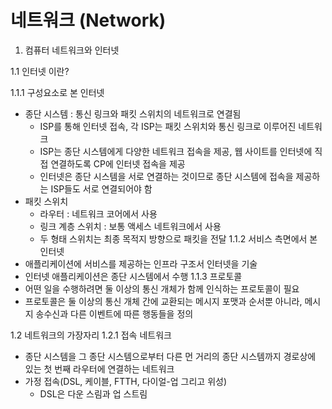 # 네트워크 (Network)
1. 컴퓨터 네트워크와 인터넷

1.1 인터넷 이란?

1.1.1 구성요소로 본 인터넷
- 종단 시스템 : 통신 링크와 패킷 스위치의 네트워크로 연결됨
  - ISP를 통해 인터넷 접속, 각 ISP는 패킷 스위치와 통신 링크로 이루어진 네트워크
  - ISP는 종단 시스템에게 다양한 네트워크 접속을 제공, 웹 사이트를 인터넷에 직접 연결하도록 CP에 인터넷 접속을 제공
  - 인터넷은 종단 시스템을 서로 연결하는 것이므로 종단 시스템에 접속을 제공하는 ISP들도 서로 연결되어야 함
- 패킷 스위치
  - 라우터 : 네트워크 코어에서 사용
  - 링크 계층 스위치 : 보통 액세스 네트워크에서 사용
  - 두 형태 스위치는 최종 목적지 방향으로 패킷을 전달 
1.1.2 서비스 측면에서 본 인터넷
- 애플리케이션에 서비스를 제공하는 인프라 구조서 인터넷을 기술 
- 인터넷 애플리케이션은 종단 시스템에서 수행
1.1.3 프로토콜
- 어떤 일을 수행하려면 둘 이상의 통신 개체가 함께 인식하는 프로토콜이 필요
- 프로토콜은 둘 이상의 통신 개체 간에 교환되는 메시지 포맷과 순서뿐 아니라, 메시지 송수신과 다른 이벤트에 따른 행동들을 정의

1.2 네트워크의 가장자리
1.2.1 접속 네트워크
- 종단 시스템을 그 종단 시스템으로부터 다른 먼 거리의 종단 시스템까지 경로상에 있는 첫 번째 라우터에 연결하는 네트워크
- 가정 접속(DSL, 케이블, FTTH, 다이얼-업 그리고 위성)
  - DSL은 다운 스림과 업 스트림 
